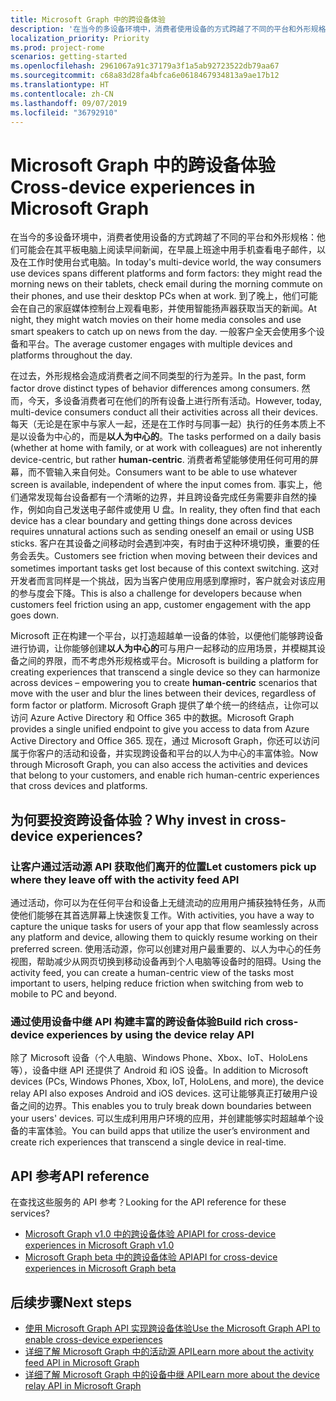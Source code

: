 ```yaml
---
title: Microsoft Graph 中的跨设备体验
description: '在当今的多设备环境中，消费者使用设备的方式跨越了不同的平台和外形规格：他们可能会在其平板电脑上阅读早间新闻，在早晨上班途中用手机查看电子邮件，以及在工作时使用台式电脑。 到了晚上，他们可能会在自己的家庭媒体控制台上观看电影，并使用智能扬声器获取当天的新闻。 一般客户全天会使用多个设备和平台。 '
localization_priority: Priority
ms.prod: project-rome
scenarios: getting-started
ms.openlocfilehash: 2961067a91c37179a3f1a5ab92723522db79aa67
ms.sourcegitcommit: c68a83d28fa4bfca6e0618467934813a9ae17b12
ms.translationtype: HT
ms.contentlocale: zh-CN
ms.lasthandoff: 09/07/2019
ms.locfileid: "36792910"
---
```

# <a name="cross-device-experiences-in-microsoft-graph"></a><span data-ttu-id="0a8af-105">Microsoft Graph 中的跨设备体验</span><span class="sxs-lookup"><span data-stu-id="0a8af-105">Cross-device experiences in Microsoft Graph</span></span>

<span data-ttu-id="0a8af-106">在当今的多设备环境中，消费者使用设备的方式跨越了不同的平台和外形规格：他们可能会在其平板电脑上阅读早间新闻，在早晨上班途中用手机查看电子邮件，以及在工作时使用台式电脑。</span><span class="sxs-lookup"><span data-stu-id="0a8af-106">In today's multi-device world, the way consumers use devices spans different platforms and form factors: they might read the morning news on their tablets, check email during the morning commute on their phones, and use their desktop PCs when at work.</span></span> <span data-ttu-id="0a8af-107">到了晚上，他们可能会在自己的家庭媒体控制台上观看电影，并使用智能扬声器获取当天的新闻。</span><span class="sxs-lookup"><span data-stu-id="0a8af-107">At night, they might watch movies on their home media consoles and use smart speakers to catch up on news from the day.</span></span> <span data-ttu-id="0a8af-108">一般客户全天会使用多个设备和平台。</span><span class="sxs-lookup"><span data-stu-id="0a8af-108">The average customer engages with multiple devices and platforms throughout the day.</span></span> 

<span data-ttu-id="0a8af-109">在过去，外形规格会造成消费者之间不同类型的行为差异。</span><span class="sxs-lookup"><span data-stu-id="0a8af-109">In the past, form factor drove distinct types of behavior differences among consumers.</span></span> <span data-ttu-id="0a8af-110">然而，今天，多设备消费者可在他们的所有设备上进行所有活动。</span><span class="sxs-lookup"><span data-stu-id="0a8af-110">However, today, multi-device consumers conduct all their activities across all their devices.</span></span> <span data-ttu-id="0a8af-111">每天（无论是在家中与家人一起，还是在工作时与同事一起）执行的任务本质上不是以设备为中心的，而是**以人为中心的**。</span><span class="sxs-lookup"><span data-stu-id="0a8af-111">The tasks performed on a daily basis (whether at home with family, or at work with colleagues) are not inherently device-centric, but rather **human-centric**.</span></span> <span data-ttu-id="0a8af-112">消费者希望能够使用任何可用的屏幕，而不管输入来自何处。</span><span class="sxs-lookup"><span data-stu-id="0a8af-112">Consumers want to be able to use whatever screen is available, independent of where the input comes from.</span></span> <span data-ttu-id="0a8af-113">事实上，他们通常发现每台设备都有一个清晰的边界，并且跨设备完成任务需要非自然的操作，例如向自己发送电子邮件或使用 U 盘。</span><span class="sxs-lookup"><span data-stu-id="0a8af-113">In reality, they often find that each device has a clear boundary and getting things done across devices requires unnatural actions such as sending oneself an email or using USB sticks.</span></span> <span data-ttu-id="0a8af-114">客户在其设备之间移动时会遇到冲突，有时由于这种环境切换，重要的任务会丢失。</span><span class="sxs-lookup"><span data-stu-id="0a8af-114">Customers see friction when moving between their devices and sometimes important tasks get lost because of this context switching.</span></span> <span data-ttu-id="0a8af-115">这对开发者而言同样是一个挑战，因为当客户使用应用感到摩擦时，客户就会对该应用的参与度会下降。</span><span class="sxs-lookup"><span data-stu-id="0a8af-115">This is also a challenge for developers because when customers feel friction using an app, customer engagement with the app goes down.</span></span>

<span data-ttu-id="0a8af-116">Microsoft 正在构建一个平台，以打造超越单一设备的体验，以便他们能够跨设备进行协调，让你能够创建**以人为中心的**可与用户一起移动的应用场景，并模糊其设备之间的界限，而不考虑外形规格或平台。</span><span class="sxs-lookup"><span data-stu-id="0a8af-116">Microsoft is building a platform for creating experiences that transcend a single device so they can harmonize across devices – empowering you to create **human-centric** scenarios that move with the user and blur the lines between their devices, regardless of form factor or platform.</span></span> <span data-ttu-id="0a8af-117">Microsoft Graph 提供了单个统一的终结点，让你可以访问 Azure Active Directory 和 Office 365 中的数据。</span><span class="sxs-lookup"><span data-stu-id="0a8af-117">Microsoft Graph provides a single unified endpoint to give you access to data from Azure Active Directory and Office 365.</span></span> <span data-ttu-id="0a8af-118">现在，通过 Microsoft Graph，你还可以访问属于你客户的活动和设备，并实现跨设备和平台的以人为中心的丰富体验。</span><span class="sxs-lookup"><span data-stu-id="0a8af-118">Now through Microsoft Graph, you can also access the activities and devices that belong to your customers, and enable rich human-centric experiences that cross devices and platforms.</span></span> 

## <a name="why-invest-in-cross-device-experiences"></a><span data-ttu-id="0a8af-119">为何要投资跨设备体验？</span><span class="sxs-lookup"><span data-stu-id="0a8af-119">Why invest in cross-device experiences?</span></span>

### <a name="let-customers-pick-up-where-they-leave-off-with-the-activity-feed-api"></a><span data-ttu-id="0a8af-120">让客户通过活动源 API 获取他们离开的位置</span><span class="sxs-lookup"><span data-stu-id="0a8af-120">Let customers pick up where they leave off with the activity feed API</span></span> 
<span data-ttu-id="0a8af-121">通过活动，你可以为在任何平台和设备上无缝流动的应用用户捕获独特任务，从而使他们能够在其首选屏幕上快速恢复工作。</span><span class="sxs-lookup"><span data-stu-id="0a8af-121">With activities, you have a way to capture the unique tasks for users of your app that flow seamlessly across any platform and device, allowing them to quickly resume working on their preferred screen.</span></span> <span data-ttu-id="0a8af-122">使用活动源，你可以创建对用户最重要的、以人为中心的任务视图，帮助减少从网页切换到移动设备再到个人电脑等设备时的阻碍。</span><span class="sxs-lookup"><span data-stu-id="0a8af-122">Using the activity feed, you can create a human-centric view of the tasks most important to users, helping reduce friction when switching from web to mobile to PC and beyond.</span></span> 

### <a name="build-rich-cross-device-experiences-by-using-the-device-relay-api"></a><span data-ttu-id="0a8af-123">通过使用设备中继 API 构建丰富的跨设备体验</span><span class="sxs-lookup"><span data-stu-id="0a8af-123">Build rich cross-device experiences by using the device relay API</span></span> 
<span data-ttu-id="0a8af-124">除了 Microsoft 设备（个人电脑、Windows Phone、Xbox、IoT、HoloLens 等），设备中继 API 还提供了 Android 和 iOS 设备。</span><span class="sxs-lookup"><span data-stu-id="0a8af-124">In addition to Microsoft devices (PCs, Windows Phones, Xbox, IoT, HoloLens, and more), the device relay API also exposes Android and iOS devices.</span></span> <span data-ttu-id="0a8af-125">这可让能够真正打破用户设备之间的边界。</span><span class="sxs-lookup"><span data-stu-id="0a8af-125">This enables you to truly break down boundaries between your users' devices.</span></span> <span data-ttu-id="0a8af-126">可以生成利用用户环境的应用，并创建能够实时超越单个设备的丰富体验。</span><span class="sxs-lookup"><span data-stu-id="0a8af-126">You can build apps that utilize the user’s environment and create rich experiences that transcend a single device in real-time.</span></span> 


## <a name="api-reference"></a><span data-ttu-id="0a8af-127">API 参考</span><span class="sxs-lookup"><span data-stu-id="0a8af-127">API reference</span></span>
<span data-ttu-id="0a8af-128">在查找这些服务的 API 参考？</span><span class="sxs-lookup"><span data-stu-id="0a8af-128">Looking for the API reference for these services?</span></span>

- [<span data-ttu-id="0a8af-129">Microsoft Graph v1.0 中的跨设备体验 API</span><span class="sxs-lookup"><span data-stu-id="0a8af-129">API for cross-device experiences in Microsoft Graph v1.0</span></span>](/graph/api/resources/project-rome-overview?view=graph-rest-1.0)
- [<span data-ttu-id="0a8af-130">Microsoft Graph beta 中的跨设备体验 API</span><span class="sxs-lookup"><span data-stu-id="0a8af-130">API for cross-device experiences in Microsoft Graph beta</span></span>](/graph/api/resources/project-rome-overview?view=graph-rest-beta)


## <a name="next-steps"></a><span data-ttu-id="0a8af-131">后续步骤</span><span class="sxs-lookup"><span data-stu-id="0a8af-131">Next steps</span></span>

- [<span data-ttu-id="0a8af-132">使用 Microsoft Graph API 实现跨设备体验</span><span class="sxs-lookup"><span data-stu-id="0a8af-132">Use the Microsoft Graph API to enable cross-device experiences</span></span>](/graph/api/resources/cross-device-reference-overview?view=graph-rest-1.0)
- [<span data-ttu-id="0a8af-133">详细了解 Microsoft Graph 中的活动源 API</span><span class="sxs-lookup"><span data-stu-id="0a8af-133">Learn more about the activity feed API in Microsoft Graph</span></span>](activity-feed-concept-overview.md)
- [<span data-ttu-id="0a8af-134">详细了解 Microsoft Graph 中的设备中继 API</span><span class="sxs-lookup"><span data-stu-id="0a8af-134">Learn more about the device relay API in Microsoft Graph</span></span>](device-relay-concept-overview.md)
